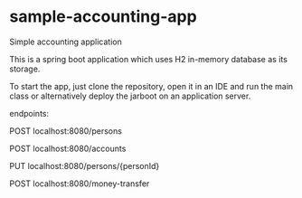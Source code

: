 # sample-accounting-app
Simple accounting application

This is a spring boot application which uses H2 in-memory database as its storage.

To start the app, just clone the repository, open it in an IDE and run the main class or alternatively deploy the jarboot on an application server.

endpoints:

  POST localhost:8080/persons
  
  POST localhost:8080/accounts
  
  PUT localhost:8080/persons/{personId}
  
  POST localhost:8080/money-transfer

